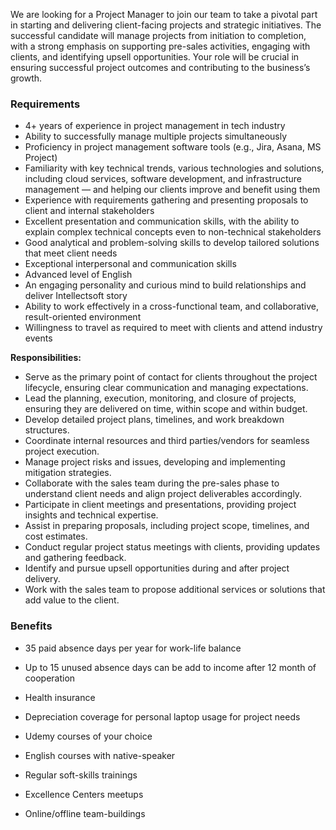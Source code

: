 We are looking for a Project Manager to join our team to take a pivotal part
in starting and delivering client-facing projects and strategic initiatives.
The successful candidate will manage projects from initiation to completion,
with a strong emphasis on supporting pre-sales activities, engaging with
clients, and identifying upsell opportunities. Your role will be crucial in
ensuring successful project outcomes and contributing to the business’s
growth.

### Requirements

  * 4+ years of experience in project management in tech industry
  * Ability to successfully manage multiple projects simultaneously
  * Proficiency in project management software tools (e.g., Jira, Asana, MS Project)
  * Familiarity with key technical trends, various technologies and solutions, including cloud services, software development, and infrastructure management — and helping our clients improve and benefit using them
  * Experience with requirements gathering and presenting proposals to client and internal stakeholders
  * Excellent presentation and communication skills, with the ability to explain complex technical concepts even to non-technical stakeholders
  * Good analytical and problem-solving skills to develop tailored solutions that meet client needs
  * Exceptional interpersonal and communication skills
  * Advanced level of English
  * An engaging personality and curious mind to build relationships and deliver Intellectsoft story
  * Ability to work effectively in a cross-functional team, and collaborative, result-oriented environment
  * Willingness to travel as required to meet with clients and attend industry events

**Responsibilities:**

  * Serve as the primary point of contact for clients throughout the project lifecycle, ensuring clear communication and managing expectations.
  * Lead the planning, execution, monitoring, and closure of projects, ensuring they are delivered on time, within scope and within budget.
  * Develop detailed project plans, timelines, and work breakdown structures.
  * Coordinate internal resources and third parties/vendors for seamless project execution.
  * Manage project risks and issues, developing and implementing mitigation strategies.
  * Collaborate with the sales team during the pre-sales phase to understand client needs and align project deliverables accordingly.
  * Participate in client meetings and presentations, providing project insights and technical expertise.
  * Assist in preparing proposals, including project scope, timelines, and cost estimates.
  * Conduct regular project status meetings with clients, providing updates and gathering feedback.
  * Identify and pursue upsell opportunities during and after project delivery.
  * Work with the sales team to propose additional services or solutions that add value to the client.

### Benefits

  * 35 paid absence days per year for work-life balance

  * Up to 15 unused absence days can be add to income after 12 month of cooperation
  * Health insurance
  * Depreciation coverage for personal laptop usage for project needs
  * Udemy courses of your choice
  * English courses with native-speaker
  * Regular soft-skills trainings
  * Excellence Сenters meetups
  * Online/offline team-buildings